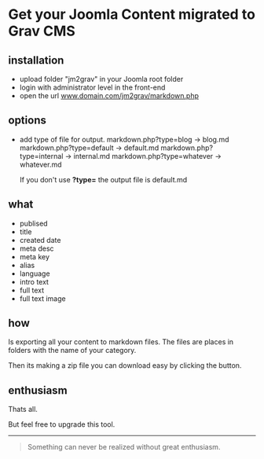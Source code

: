# Get your Joomla Content migrated to Grav CMS

## installation

- upload folder "jm2grav" in your Joomla root folder
- login with administrator level in the front-end
- open the url www.domain.com/jm2grav/markdown.php


## options
- add type of file for output.
    	markdown.php?type=blog      -> blog.md
			markdown.php?type=default   -> default.md
			markdown.php?type=internal  -> internal.md
			markdown.php?type=whatever  -> whatever.md
  
  If you don't use **?type=** the output file is default.md



## what

- publised
- title
- created date
- meta desc
- meta key
- alias
- language
- intro text
- full text
- full text image

## how

Is exporting all your content to markdown files. The files are places in folders with the name of your category.

Then its making a zip file you can download easy by clicking the button.

## enthusiasm

Thats all.

But feel free to upgrade this tool.



---

>Something can never be realized without great enthusiasm.




